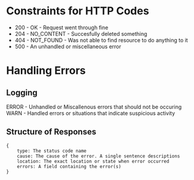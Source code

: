 # Constraints for HTTP Codes

- 200 - OK - Request went through fine
- 204 - NO_CONTENT - Succesfully deleted something
- 404 - NOT_FOUND - Was not able to find resource to do anything to it
- 500 - An unhandled or miscellaneous error

# Handling Errors

## Logging

ERROR - Unhandled or Miscallenous errors that should not be occuring
WARN - Handled errors or situations that indicate suspicious activity

## Structure of Responses

```
{
    type: The status code name
    cause: The cause of the error. A single sentence descriptions
    location: The exact location or state when error occurred
    errors: A field containing the error(s)
}
```
